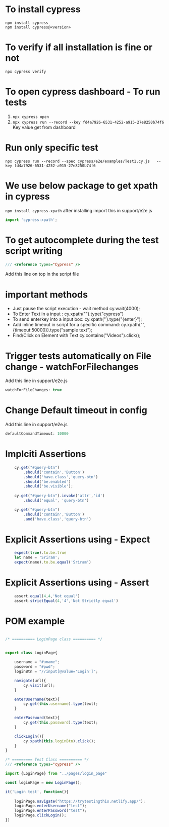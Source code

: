 # To install cypress
```npm install cypress``` <br>
```npm install cypress@<version>```

# To verify if all installation is fine or not
```npx cypress verify```

# To open cypress dashboard - To run tests
1) ```npx cypress open```
2) ```npx cypress run --record --key fd4a7926-6531-4252-a915-27e8250b74f6```
Key value get from dashboard

# Run only specific test
```npx cypress run --record --spec cypress/e2e/examples/Test1.cy.js   --key fd4a7926-6531-4252-a915-27e8250b74f6```

# We use below package to get xpath in cypress
```npm install cypress-xpath``` 
after installing import this in support/e2e.js
```javascript 
import 'cypress-xpath';
```

# To get autocomplete during the test script writing
```javascript
/// <reference types="Cypress" />
```
Add this line on top in the script file

# important methods
- Just pause the script execution - wait method
cy.wait(4000);
- To Enter Text in a input : 
cy.xpath("").type("cypress")
- To send enterkey into a input box: 
cy.xpath('').type("{enter}");
- Add inline timeout in script for a specific command: 
cy.xpath("<xpath>", {timeout:50000}).type("sample text");
- Find/Click on Element with Text
cy.contains("Videos").click();

# Trigger tests automatically on File change - watchForFilechanges
Add this line in support/e2e.js 
```javascript
watchForFileChanges: true
```

# Change Default timeout in config 
Add this line in support/e2e.js 
```javascript
defaultCommandTimeout: 10000
```

# Implciti Assertions
```javascript
    cy.get("#query-btn")
        .should('contain','Button')
        .should('have.class','query-btn')
        .should('be.enabled')
        .should('be.visible');
    
    cy.get("#query-btn").invoke('attr','id')    
        .should('equal', 'query-btn')

    cy.get("#query-btn")
        .should('contain','Button')
        .and('have.class','query-btn')
```

# Explicit Assertions using - Expect
```javascript
    expect(true).to.be.true
    let name = 'Sriram';
    expect(name).to.be.equal('Sriram')
```


# Explicit Assertions using - Assert
```javascript
    assert.equal(4,4,'Not equal')            
    assert.strictEqual(4,'4','Not Strictly equal')   
```

# POM example
```javascript

/* ========== LoginPage class ========== */


export class LoginPage{
    
    username = "#uname";
    password = "#pwd";
    loginBtn = "//input[@value='Login']";

    navigate(url){
        cy.visit(url);
    }

    enterUsername(text){
        cy.get(this.username).type(text);
    }

    enterPassword(text){
        cy.get(this.password).type(text);    
    }

    clickLogin(){
        cy.xpath(this.loginBtn).click();
    }
}

/* ========= Test Class ========== */
/// <reference types="cypress" />

import {LoginPage} from "../pages/login_page"

const loginPage = new LoginPage();

it('Login test', function(){
    
    loginPage.navigate("https://trytestingthis.netlify.app/");
    loginPage.enterUsername("test");
    loginPage.enterPassword("test");
    loginPage.clickLogin();
})


```










